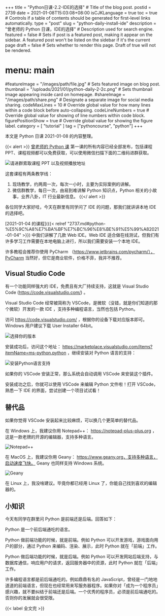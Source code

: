 +++
title = "Python日课-2.2-IDE的选择" # Title of the blog post.
postid = 2739
date = 2021-01-08T15:03:08+08:00
isCJKLanguage = true
toc = true # Controls if a table of contents should be generated for first-level links automatically.
type = "post"
slug = "python-daily-install-ide"
description = "曾老师的 Python 日课，IDE的选择" # Description used for search engine.
featured = false # Sets if post is a featured post, making it appear on the sidebar. A featured post won't be listed on the sidebar if it's the current page
draft = false # Sets whether to render this page. Draft of true will not be rendered.
# menu: main
#featureImage = "/images/path/file.jpg" # Sets featured image on blog post.
thumbnail = "/uploads/2021/01/python-daily-2-2c.png" # Sets thumbnail image appearing inside card on homepage.
#shareImage = "/images/path/share.png" # Designate a separate image for social media sharing.
codeMaxLines = 10 # Override global value for how many lines within a code block before auto-collapsing.
codeLineNumbers = true # Override global value for showing of line numbers within code block.
figurePositionShow = true # Override global value for showing the figure label.
category = [ "tutorial" ]
tag = ["pythoncourse", "python"]
+++

本文是 Python 日课 2021-01-08 的内容整理。 <!--more-->

{{< alert >}}
[曾老师的 Python 课](/tag/pythoncourse/) 第一课的所有内容已经全部发布，包括课程 PPT、课程视频都可以免费获取，可以使用微信扫描下面的二维码进群获取。

![请进群索取课程 PPT 以及视频播放地址](/uploads/2021/01/qrcode-python-course1.png)

这套课程有两条教学线：

1. 现场教学，约两周一次，每次一小时，主要为实际案例的讲解。
2. 微信群教学，每日一次，由易到难讲解 Python 知识点，Python 相关的小故事，业界八卦，IT 行业最新信息。
{{</ alert >}}

各位同学大家好哇，今天在群里有同学问了 IDE 的问题，那我们就讲讲本地 IDE 的选择吧。

[2021-01-04 的课程]({{< relref "2737.md#python-%E5%9C%A8%E7%BA%BF%E7%BC%96%E8%BE%91%E5%99%A82021-01-04" >}}) 中我们讲解了几款 Web IDE。Web IDE 适合做在线测试，但我们有许多学习工作需要在本地电脑上进行，所以我们需要安装一个本地 IDE。 <!--more-->

许多教程会推荐你使用 PyCharm （https://www.jetbrains.com/pycharm/），PyCharm 当然好，但它是商业软件，价格不菲，我并不推荐。

## Visual Studio Code

有一个功能同样强大的 IDE，免费且有大厂持续支持，这就是 Visual Studio Code (https://code.visualstudio.com/) 。

Visual Studio Code 经常被简称为 VSCode，是微软（没错，就是你们知道的那个微软）开发的一款 IDE ，支持多种编程语言，当然也包括 Python。

访问 https://code.visualstudio.com/ ，根据你的设备下载对应版本即可。Windows 用户建议下载 User Installer 64bit。

![选择你的版本](/uploads/2021/01/python-daily-2-2a.png)

安装成功后，访问这个地址： https://marketplace.visualstudio.com/items?itemName=ms-python.python ，继续安装对 Python 语言的支持：

![安装Python语言支持](/uploads/2021/01/python-daily-2-2b.png)

如果你的 VSCode 安装正常，那么系统会自动调用 VSCode 来安装这个插件。

安装成功之后，你就可以使用 VSCode 来编辑 Python 文件啦！打开 VSCode，熟悉一下 IDE 的界面，尝试创建一个项目试试看！

## 替代品

如果你觉得 VSCode 安装起来比较麻烦，可以换几个更简单的替代品。

在 Windows 上，我建议你用 Notepad++： https://notepad-plus-plus.org ，这是一款老牌的开源的编辑器，支持多种语言。

![Notepad++](/uploads/2021/01/python-daily-2-2c.png)

在 MacOS 上，我建议你用 Geany： https://www.geany.org，支持多种语言，启动速度飞快。 Geany 也同样支持 Windows 系统。

![Geany](/uploads/2021/01/python-daily-2-2d.png)

在 Linux 上，我没啥建议。毕竟你都已经用 Linux 了，你能自己找到喜欢的编辑器的。

## 小知识

今天有同学在群里问 Python 是前端还是后端。回答如下：

Python 是一个前后端通吃的语言。

Python 做前端功能的时候，就是前端。例如 Python 可以开发游戏，游戏面向用户的部分，通过 Python 来编码、渲染、展示，此时 Python 就在「前端」工作。

Python 做后端功能的时候，就是后端。例如 Python 可以开发网站后端支持，与数据库通信，响应用户的请求，返回服务器中的资源，此时 Python 就在「后端」工作。

许多编程语言都是前后端通吃的。例如鼎鼎有名的 JavaScript，曾经是一门地地道道的前端语言，但现在也经常用来写服务器程序。如果你对「成为一个程序员」感兴趣，就不要纠结于前端还是后端。一个优秀的程序员，必须是前后端通吃的。否则你的发展就会很受限。

{{< label 全文完 >}}

[qrcode]: /uploads/2021/01/qrcode-python-course1.png